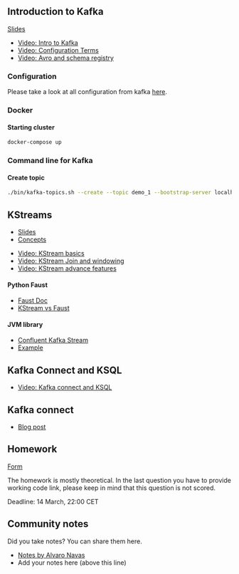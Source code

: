 ## Introduction to Kafka
[Slides](https://docs.google.com/presentation/d/1bCtdCba8v1HxJ_uMm9pwjRUC-NAMeB-6nOG2ng3KujA/edit?usp=sharing)

- [Video: Intro to Kafka](https://www.youtube.com/watch?v=P1u8x3ycqvg&list=PL3MmuxUbc_hJed7dXYoJw8DoCuVHhGEQb&index=57)
- [Video: Configuration Terms](https://www.youtube.com/watch?v=Erf1-d1nyMY&list=PL3MmuxUbc_hJed7dXYoJw8DoCuVHhGEQb&index=58)
- [Video: Avro and schema registry](https://www.youtube.com/watch?v=bzAsVNE5vOo&list=PL3MmuxUbc_hJed7dXYoJw8DoCuVHhGEQb&index=59)

### Configuration
Please take a look at all configuration from kafka [here](https://docs.confluent.io/platform/current/installation/configuration/).

### Docker
#### Starting cluster
```bash
docker-compose up
```

### Command line for Kafka
#### Create topic
```bash
./bin/kafka-topics.sh --create --topic demo_1 --bootstrap-server localhost:9092 --partitions 2
```

## KStreams
* [Slides](https://docs.google.com/presentation/d/1fVi9sFa7fL2ZW3ynS5MAZm0bRSZ4jO10fymPmrfTUjE/edit?usp=sharing)
* [Concepts](https://docs.confluent.io/platform/current/streams/concepts.html)

- [Video: KStream basics](https://www.youtube.com/watch?v=uuASDjCtv58&list=PL3MmuxUbc_hJed7dXYoJw8DoCuVHhGEQb&index=60)
- [Video: KStream Join and windowing](https://www.youtube.com/watch?v=dTzsDM9myr8&list=PL3MmuxUbc_hJed7dXYoJw8DoCuVHhGEQb&index=61)
- [Video: KStream advance features](https://www.youtube.com/watch?v=d8M_-ZbhZls&list=PL3MmuxUbc_hJed7dXYoJw8DoCuVHhGEQb&index=62)

#### Python Faust
* [Faust Doc](https://faust.readthedocs.io/en/latest/index.html)
* [KStream vs Faust](https://faust.readthedocs.io/en/latest/playbooks/vskafka.html)

#### JVM library
* [Confluent Kafka Stream](https://kafka.apache.org/documentation/streams/)
* [Example](https://github.com/AnkushKhanna/kafka-helper/tree/master/src/main/scala/kafka/schematest)

## Kafka Connect and KSQL
- [Video: Kafka connect and KSQL](https://www.youtube.com/watch?v=OgPJiic6xjY&list=PL3MmuxUbc_hJed7dXYoJw8DoCuVHhGEQb&index=63)

## Kafka connect
* [Blog post](https://medium.com/analytics-vidhya/making-sense-of-stream-data-b74c1252a8f5)

## Homework
[Form](https://forms.gle/mSzfpPCXskWCabeu5)

The homework is mostly theoretical. In the last question you have to provide working code link, please keep in mind that this 
question is not scored. 

Deadline: 14 March, 22:00 CET

## Community notes

Did you take notes? You can share them here.

* [Notes by Alvaro Navas](https://github.com/ziritrion/dataeng-zoomcamp/blob/main/notes/6_streaming.md )
* Add your notes here (above this line)
